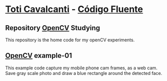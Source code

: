 # [Toti Cavalcanti](https://gitlab.com/gitlab-org/gitlab-ce/) - [Código Fluente](https://www.codigofluente.com.br/)

## Repository [OpenCV](https://opencv.org/about/) Studying

This repository is the home code for my openCV experiments.

## [OpenCV](https://opencv.org/about/) example-01

This example code capture my mobile phone cam frames, as a web cam.
Save gray scale photo and draw a blue rectangle around the detected face.
